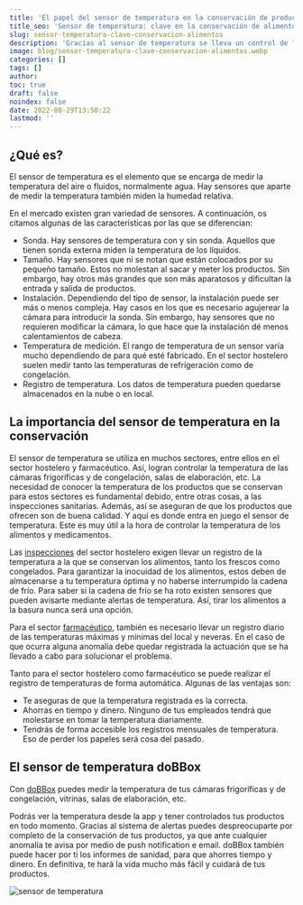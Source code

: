 ```yaml
---
title: 'El papel del sensor de temperatura en la conservación de productos'
title_seo: 'Sensor de temperatura: clave en la conservación de alimentos'
slug: sensor-temperatura-clave-conservacion-alimentos
description: 'Gracias al sensor de temperatura se lleva un control de los productos que se conservan.'
image: blog/sensor-temperatura-clave-conservacion-alimentos.webp
categories: []
tags: []
author: 
toc: true
draft: false
noindex: false
date: 2022-08-29T13:58:22
lastmod: ''
---
```


## ¿Qué es?

El sensor de temperatura es el elemento que se encarga de medir la temperatura del aire o fluidos, normalmente agua. Hay sensores que aparte de medir la temperatura también miden la humedad relativa.

En el mercado existen gran variedad de sensores. A continuación, os citamos algunas de las características por las que se diferencian:

- Sonda. Hay sensores de temperatura con y sin sonda. Aquellos que tienen sonda externa miden la temperatura de los líquidos.
- Tamaño. Hay sensores que ni se notan que están colocados por su pequeño tamaño. Estos no molestan al sacar y meter los productos. Sin embargo, hay otros más grandes que son más aparatosos y dificultan la entrada y salida de productos.
- Instalación. Dependiendo del tipo de sensor, la instalación puede ser más o menos compleja. Hay casos en los que es necesario agujerear la cámara para introducir la sonda. Sin embargo, hay sensores que no requieren modificar la cámara, lo que hace que la instalación dé menos calentamientos de cabeza.
- Temperatura de medición. El rango de temperatura de un sensor varía mucho dependiendo de para qué esté fabricado. En el sector hostelero suelen medir tanto las temperaturas de refrigeración como de congelación.
- Registro de temperatura. Los datos de temperatura pueden quedarse almacenados en la nube o en local.

## La importancia del sensor de temperatura en la conservación

El sensor de temperatura se utiliza en muchos sectores, entre ellos en el sector hostelero y farmacéutico. Así, logran controlar la temperatura de las cámaras frigoríficas y de congelación, salas de elaboración, etc. La necesidad de conocer la temperatura de los productos que se conservan para estos sectores es fundamental debido, entre otras cosas, a las inspecciones sanitarias. Además, así se aseguran de que los productos que ofrecen son de buena calidad.
Y aquí es donde entra en juego el sensor de temperatura. Este es muy útil a la hora de controlar la temperatura de los alimentos y medicamentos.

Las [inspecciones](/inspecciones-sanitarias-que-se-revisa/) del sector hostelero exigen llevar un registro de la temperatura a la que se conservan los alimentos, tanto los frescos como congelados. Para garantizar la inocuidad de los alimentos, estos deben de almacenarse a tu temperatura óptima y no haberse interrumpido la cadena de frío. Para saber si la cadena de frío se ha roto existen sensores que pueden avisarte mediante alertas de temperatura. Así, tirar los alimentos a la basura nunca será una opción.

Para el sector [farmacéutico](https://concep.es/como-actuar-inspeccion-farmacia), también es necesario llevar un registro diario de las temperaturas máximas y mínimas del local y neveras. En el caso de que ocurra alguna anomalía debe quedar registrada la actuación que se ha llevado a cabo para solucionar el problema.

Tanto para el sector hostelero como farmacéutico se puede realizar el registro de temperaturas de forma automática. Algunas de las ventajas son:

- Te aseguras de que la temperatura registrada es la correcta.
- Ahorras en tiempo y dinero. Ninguno de tus empleados tendrá que molestarse en tomar la temperatura diariamente.
- Tendrás de forma accesible los registros mensuales de temperatura. Eso de perder los papeles será cosa del pasado.

## El sensor de temperatura doBBox

Con [doBBox](/busca-tu-instalador/) puedes medir la temperatura de tus cámaras frigoríficas y de congelación, vitrinas, salas de elaboración, etc.

Podrás ver la temperatura desde la app y tener controlados tus productos en todo momento. Gracias al sistema de alertas puedes despreocuparte por completo de la conservación de tus productos, ya que ante cualquier anomalía te avisa por medio de push notification e email. doBBox también puede hacer por ti los informes de sanidad, para que ahorres tiempo y dinero.
En definitiva, te hará la vida mucho más fácil y cuidará de tus productos.

![sensor de temperatura](blog/0-grados-preocupaciones-sistema-control-camaras-frigorificas.webp)
